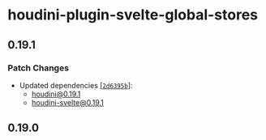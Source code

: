 # houdini-plugin-svelte-global-stores

## 0.19.1

### Patch Changes

-   Updated dependencies [[`2d6395b`](https://github.com/HoudiniGraphql/houdini/commit/2d6395ba3393ae9157f467d97ecda02a661ce4b9)]:
    -   houdini@0.19.1
    -   houdini-svelte@0.19.1

## 0.19.0
